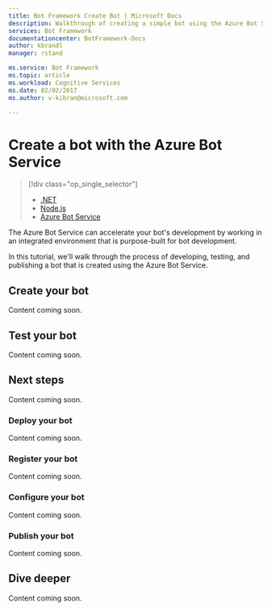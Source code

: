 ```yaml
---
title: Bot Framework Create Bot | Microsoft Docs
description: Walkthrough of creating a simple bot using the Azure Bot Service.
services: Bot Framework
documentationcenter: BotFramework-Docs
author: kbrandl
manager: rstand

ms.service: Bot Framework
ms.topic: article
ms.workload: Cognitive Services
ms.date: 02/02/2017
ms.author: v-kibran@microsoft.com

---
```

# Create a bot with the Azure Bot Service
> [!div class="op_single_selector"]
> * [.NET](bot-framework-dotnet-getstarted.md)
> * [Node.js](bot-framework-nodejs-getstarted.md)
> * [Azure Bot Service](bot-framework-azure-getstarted.md)
>

The Azure Bot Service can accelerate your bot's development by working in an integrated environment that is purpose-built for bot development. 

In this tutorial, we'll walk through the process of developing, testing, and publishing a bot that is created using the Azure Bot Service.

## Create your bot
Content coming soon. 

## Test your bot
Content coming soon. 

## Next steps
Content coming soon. 

### Deploy your bot
Content coming soon.

### Register your bot
Content coming soon.

### Configure your bot
Content coming soon.

### Publish your bot
Content coming soon.

## Dive deeper
Content coming soon.
